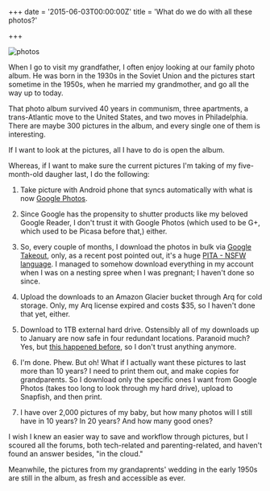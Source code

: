 +++
date = '2015-06-03T00:00:00Z'
title = 'What do we do with all these photos?'

+++

![photos](https://raw.githubusercontent.com/veekaybee/veekaybee.github.io/master/images/littleme.jpg)

When I go to visit my grandfather, I often enjoy looking at our family photo album. He was born in the 1930s in the Soviet Union and the pictures start sometime in the 1950s, when he married my grandmother, and go all the way up to today.

That photo album survived 40 years in communism, three apartments, a trans-Atlantic move to the United States, and two moves in Philadelphia. There are maybe 300 pictures in the album, and every single one of them is interesting. 

If I want to look at the pictures, all I have to do is open the album. 

Whereas, if I want to make sure the current pictures I'm taking of my five-month-old daugher last, I do the following: 

1. Take picture with Android phone that syncs automatically with what is now [Google Photos](http://techcrunch.com/2015/06/01/google-photos-reminder-smile-its-free-youre-the-product/). 

2. Since Google has the propensity to shutter products like my beloved Google Reader, I don't trust it with Google Photos (which used to be G+, which used to be Picasa before that,) either.

3. So, every couple of months, I download the photos in bulk via [Google Takeout](https://www.google.com/settings/takeout), only, as a recent post pointed out, it's a huge [PITA - NSFW language](http://cbloomrants.blogspot.com/2015/05/05-10-15-did-i-ever-mention-that-i.html).  I managed to somehow download everything in my account when I was on a nesting spree when I was pregnant; I haven't done so since. 

4. Upload the downloads to an Amazon Glacier bucket through Arq for cold storage. Only, my Arq license expired and costs $35, so I haven't done that yet, either. 

5. Download to 1TB external hard drive. Ostensibly all of my downloads up to January are now safe in four redundant locations. Paranoid much? Yes, but [this happened before](http://www.wired.com/2012/08/apple-amazon-mat-honan-hacking/), so I don't trust anything anymore. 

6. I'm done. Phew. But oh! What if I actually want these pictures to last more than 10 years? I need to print them out, and make copies for grandparents.  So I download only the specific ones I want from Google Photos (takes too long to look through my hard drive), upload to Snapfish, and then print. 

7. I have over 2,000 pictures of my baby, but how many photos will I still have in 10 years? In 20 years? And how many good ones? 

I wish I knew an easier way to save and workflow through pictures, but I scoured all the forums, both tech-related and parenting-related, and haven't found an answer besides, "in the cloud." 

Meanwhile, the pictures from my grandaprents' wedding in the early 1950s are still in the album, as fresh and accessible as ever. 




